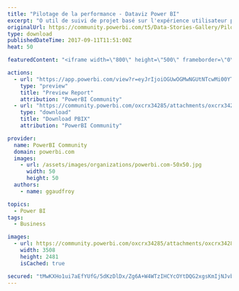 ```yaml
---
title: "Pilotage de la performance - Dataviz Power BI"
excerpt: "O util de suivi de projet basé sur l'expérience utilisateur permettant de piloter sur le suivi budgétaire. B asé sur des droits d'accès précis,"
originalUrl: https://community.powerbi.com/t5/Data-Stories-Gallery/Pilotage-de-la-performance-Dataviz-Power-BI/m-p/249482
type: download
publishedDateTime: 2017-09-11T11:51:00Z
heat: 50

featuredContent: "<iframe width=\"800\" height=\"500\" frameborder=\"0\" src=\"https://app.powerbi.com/view?r=eyJrIjoiOGUwOGMwNGUtNTcwMi00YTg1LTljZDUtMDc3MzA0Mzg2YTI2IiwidCI6IjhlYmE3MDI4LWE0MzAtNDRlYi05YmIwLWE3MzMyY2U3NGJiNCIsImMiOjh9\"></iframe>"

actions:
  - url: "https://app.powerbi.com/view?r=eyJrIjoiOGUwOGMwNGUtNTcwMi00YTg1LTljZDUtMDc3MzA0Mzg2YTI2IiwidCI6IjhlYmE3MDI4LWE0MzAtNDRlYi05YmIwLWE3MzMyY2U3NGJiNCIsImMiOjh9"
    type: "preview"
    title: "Preview Report"
    attribution: "PowerBI Community"
  - url: "https://community.powerbi.com/oxcrx34285/attachments/oxcrx34285/DataStoriesGallery/1128/3/Tableau%20de%20Bord%20Pilotage.pbix"
    type: "download"
    title: "Download PBIX"
    attribution: "PowerBI Community"

provider:
  name: PowerBI Community
  domain: powerbi.com
  images:
    - url: /assets/images/organizations/powerbi.com-50x50.jpg
      width: 50
      height: 50
  authors:
    - name: ggaudfroy

topics:
  - Power BI
tags:
  - Business

images:
  - url: https://community.powerbi.com/oxcrx34285/attachments/oxcrx34285/DataStoriesGallery/1128/1/TDB-page-001.jpg
    width: 3508
    height: 2481
    isCached: true

secured: "tMwKXHo1ui7aEfYUfG/5dKzDlDx/Zg6A+W4WTzIHCYcOYtDQG2xgsKmIjNJvbjv5sMz4vwixfE0tPOlPaQ8njEawccgE3lgoRO9wE5YnXudBBrF8heRaHfMw5fgL0ZEPfIl0wGyEPUnx4elLZQAdWcLjKZVyo8eakYlVknYZX34InL+guv4uOGAsZHzjv/1hV6dQefACK1gbvGkSQhsv2m6c6GVH/4wLtiIixW50ftLQKkiaO8yMhk8+K971byIkt3mpBI53Mii5g9PAwUOECMAxZXTxoIJfJKg8HKlurYFQL9+cKdZkXBySw1S0vj8j17iJWMvuGmGHtLtVjpRRMdSWPkcgryGBV7OTZpQf0bxEMyDNsM34aR8aMpusI6XbyBz42oVEmNopE2ISghBubhF9iCYIV4tcctakCuQU4w8=;c+4nXw+WAwiYdzgV5CpdMg=="
---
```


